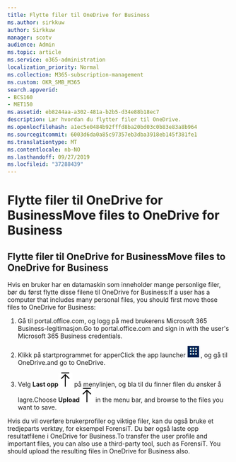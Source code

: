 ```yaml
---
title: Flytte filer til OneDrive for Business
ms.author: sirkkuw
author: Sirkkuw
manager: scotv
audience: Admin
ms.topic: article
ms.service: o365-administration
localization_priority: Normal
ms.collection: M365-subscription-management
ms.custom: OKR_SMB_M365
search.appverid:
- BCS160
- MET150
ms.assetid: eb8244aa-a302-481a-b2b5-d34e88b18ec7
description: Lær hvordan du flytter filer til OneDrive.
ms.openlocfilehash: a1ec5e0484b92fffd8ba20bd03c0b83e83a8b964
ms.sourcegitcommit: 6003d6da0a85c97357eb3dba3918eb145f381fe1
ms.translationtype: MT
ms.contentlocale: nb-NO
ms.lasthandoff: 09/27/2019
ms.locfileid: "37288439"
---
```

# <a name="move-files-to-onedrive-for-business"></a><span data-ttu-id="6eadf-103">Flytte filer til OneDrive for Business</span><span class="sxs-lookup"><span data-stu-id="6eadf-103">Move files to OneDrive for Business</span></span>

## <a name="move-files-to-onedrive-for-business"></a><span data-ttu-id="6eadf-104">Flytte filer til OneDrive for Business</span><span class="sxs-lookup"><span data-stu-id="6eadf-104">Move files to OneDrive for Business</span></span>

<span data-ttu-id="6eadf-105">Hvis en bruker har en datamaskin som inneholder mange personlige filer, bør du først flytte disse filene til OneDrive for Business:</span><span class="sxs-lookup"><span data-stu-id="6eadf-105">If a user has a computer that includes many personal files, you should first move those files to OneDrive for Business:</span></span>
  
1. <span data-ttu-id="6eadf-106">Gå til portal.office.com, og logg på med brukerens Microsoft 365 Business-legitimasjon.</span><span class="sxs-lookup"><span data-stu-id="6eadf-106">Go to portal.office.com and sign in with the user's Microsoft 365 Business credentials.</span></span>
    
2. <span data-ttu-id="6eadf-107">Klikk på startprogrammet for apper</span><span class="sxs-lookup"><span data-stu-id="6eadf-107">Click the app launcher</span></span> ![The app launcher icon in Office 365](media/7502f4ec-3c9a-435d-a7b4-b9cda85189a7.png) <span data-ttu-id="6eadf-109">, og gå til OneDrive.</span><span class="sxs-lookup"><span data-stu-id="6eadf-109">and go to OneDrive.</span></span> 
    
3. <span data-ttu-id="6eadf-110">Velg **Last opp**![Upload](media/d9b963b8-10af-42e2-953d-360301b83d3c.png) på menylinjen, og bla til du finner filen du ønsker å lagre.</span><span class="sxs-lookup"><span data-stu-id="6eadf-110">Choose **Upload**![Upload](media/d9b963b8-10af-42e2-953d-360301b83d3c.png) in the menu bar, and browse to the files you want to save.</span></span> 
    
<span data-ttu-id="6eadf-p101">Hvis du vil overføre brukerprofiler og viktige filer, kan du også bruke et tredjeparts verktøy, for eksempel ForensiT. Du bør også laste opp resultatfilene i OneDrive for Business.</span><span class="sxs-lookup"><span data-stu-id="6eadf-p101">To transfer the user profile and important files, you can also use a third-party tool, such as ForensiT. You should upload the resulting files in OneDrive for Business also.</span></span>
  
